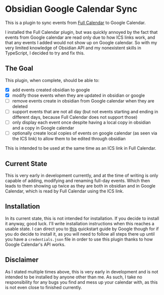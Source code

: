 # Obsidian Google Calendar Sync

This is a plugin to sync events from [Full Calendar](https://github.com/davish/obsidian-full-calendar) to Google Calendar.

I installed the Full Calendar plugin, but was quickly annoyed by the fact that events from Google calendar are read only due to how ICS links work, and that any events I added would not show up on Google calendar. So with my very limited knowledge of Obsidian API and my nonexistent skills in TypeScript, I decided to try and fix this.

## The Goal

This plugin, when complete, should be able to:
- [x] add events created obsidian to google
- [x] modify those events when they are updated in obsidian or google
- [ ] remove events create in obsidian from Google calendar when they are deleted
- [ ] support events that are not all day (but not events starting and ending in different days, because Full Calendar does not support those)
- [ ] only display each event once despite having a local copy in obsidian and a copy in Google calendar
- [ ] optionally create local copies of events on google calendar (as seen via the ICS link) to allow them to be edited through obsidian

This is intended to be used at the same time as an ICS link in Full Calendar.

## Current State

This is very early in development currently, and at the time of writing is only capable of adding, modifying and renaming full-day events. Which then leads to them showing up twice as they are both in obsidian and in Google Calendar, which is read by Full Calendar using the ICS link.

## Installation

In its current state, this is not intended for installation. If you decide to install it anyway, good luck. I'll write installation instructions when this reaches a usable state. I can direct you to [this](https://developers.google.com/calendar/api/quickstart/nodejs) quickstart guide by Google though for if you do decide to install it, as you will need to follow all steps there up until you have a `credentials.json` file in order to use this plugin thanks to how Google Calendar's API works.

## Disclaimer

As I stated multiple times above, this is very early in development and is not intended to be installed by anyone other than me. As such, I take no responsibility for any bugs you find and mess up your calendar with, as this is not even close to finished currently.
